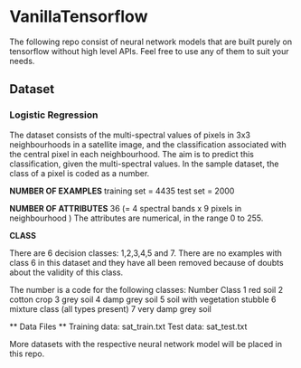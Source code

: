 # VanillaTensorflow 

The following repo consist of neural network models that are built purely on tensorflow without high level APIs. Feel free to use any of them to suit your needs.

## Dataset 

### Logistic Regression ###
The dataset consists of the multi-spectral values of pixels in 3x3 neighbourhoods in a satellite image, and the classification associated with the central pixel
in each neighbourhood. The aim is to predict this classification, given the multi-spectral values. In the sample dataset, the class of a pixel is coded as
a number.


**NUMBER OF EXAMPLES**
training set = 4435
test set = 2000

**NUMBER OF ATTRIBUTES**
36 (= 4 spectral bands x 9 pixels in neighbourhood )
The attributes are numerical, in the range 0 to 255.

**CLASS**

There are 6 decision classes: 1,2,3,4,5 and 7.
There are no examples with class 6 in this dataset and they have all been removed because of doubts about the validity of this class.


The number is a code for the following classes:
	Number Class
	1 red soil
	2 cotton crop
	3 grey soil
	4 damp grey soil
	5 soil with vegetation stubble
	6 mixture class (all types present)
	7 very damp grey soil

** Data Files **
Training data: sat_train.txt
Test data: sat_test.txt

More datasets with the respective neural network model will be placed in this repo.
 